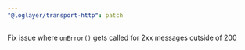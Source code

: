 ```yaml
---
"@loglayer/transport-http": patch
---
```


Fix issue where `onError()` gets called for 2xx messages outside of 200
